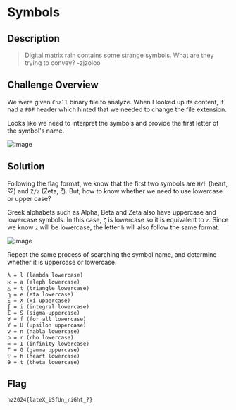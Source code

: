 # Symbols
## Description
> Digital matrix rain contains some strange symbols. What are they trying to convey? -zjzoloo

## Challenge Overview
We were given `Chall` binary file to analyze. When I looked up its content, it had a `PDF` header which hinted that we needed to change the file extension.  

Looks like we need to interpret the symbols and provide the first letter of the symbol's name. 

![image](https://github.com/user-attachments/assets/3d3372ec-ea47-4bf5-b390-671a526d6d08)

## Solution

Following the flag format, we know that the first two symbols are `H/h` (heart, ♡) and `Z/z` (Zeta, ζ). But, how to know whether we need to use lowercase or upper case? 

Greek alphabets such as Alpha, Beta and Zeta also have uppercase and lowercase symbols. In this case, `ζ` is lowercase so it is equivalent to `z`. Since we know `z` will be lowercase, the letter `h` will also follow the same format. 

![image](https://github.com/user-attachments/assets/f91fc854-3bfe-494b-9170-bcd3ce073682)

Repeat the same process of searching the symbol name, and determine whether it is uppercase or lowercase. 
```
λ = l (lambda lowercase)
ℵ = a (aleph lowercase)
△ = t (triangle lowercase)
η = e (eta lowercase)
Ξ = X (xi uppercase)
∫ = i (integral lowercase)
Σ = S (sigma uppercase)
∀ = f (for all lowercase)
Υ = U (upsilon uppercase)
∇ = n (nabla lowercase)
ρ = r (rho lowercase)
∞ = I (infinity lowercase)
Γ = G (gamma uppercase)
♡ = h (heart lowercase)
θ = t (theta lowercase)
```
## Flag
```
hz2024{lateX_iSfUn_riGht_?}
```
